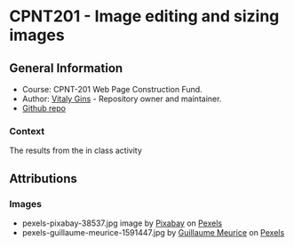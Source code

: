 # CPNT201 - Image editing and sizing images
## General Information
* Course: CPNT-201 Web Page Construction Fund.
* Author: [Vitaly Gins](https://github.com/gvitaly87) - Repository owner and maintainer.
* [Github repo](https://github.com/gvitaly87/in-class-images)

### Context
The results from the in class activity

## Attributions
### Images
* pexels-pixabay-38537.jpg image by [Pixabay](https://www.pexels.com/@pixabay) on [Pexels](https://www.pexels.com/photo/empty-road-between-trees-38537/)
* pexels-guillaume-meurice-1591447.jpg by [Guillaume Meurice](https://www.pexels.com/@sliceisop) on [Pexels](https://www.pexels.com/photo/photography-of-fall-trees-1591447/)
